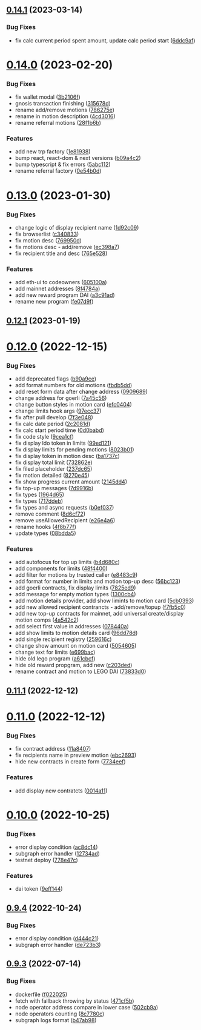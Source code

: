 ## [0.14.1](https://github.com/lidofinance/easy-track-ui/compare/0.14.0...0.14.1) (2023-03-14)


### Bug Fixes

* fix calc current period spent amount, update calc period start ([6ddc9af](https://github.com/lidofinance/easy-track-ui/commit/6ddc9af32897dbe5e75eb50ec2cf789fa9592a1d))



# [0.14.0](https://github.com/lidofinance/easy-track-ui/compare/0.13.0...0.14.0) (2023-02-20)


### Bug Fixes

* fix wallet modal ([3b2106f](https://github.com/lidofinance/easy-track-ui/commit/3b2106f23abb1f5cbad19b3eaab7ad9356312836))
* gnosis transaction finishing ([315678d](https://github.com/lidofinance/easy-track-ui/commit/315678d3c3e2f39f89fe55c531ef0bdbf66d0e3b))
* rename add/remove motions ([786275e](https://github.com/lidofinance/easy-track-ui/commit/786275e9a929993e9be14d5542fe18b8799827f2))
* rename in motion description ([4cd3016](https://github.com/lidofinance/easy-track-ui/commit/4cd30160de2743d0d4e2bef589c6dd5ed12e0753))
* rename referral motions ([28f1b6b](https://github.com/lidofinance/easy-track-ui/commit/28f1b6ba8c4ede921a2e74ab38c1b7d49909d9a9))


### Features

* add new trp factory ([1e81938](https://github.com/lidofinance/easy-track-ui/commit/1e8193816129fabc090ac695e333aed66f682c58))
* bump react, react-dom & next versions ([b09a4c2](https://github.com/lidofinance/easy-track-ui/commit/b09a4c27af6122df061c351b578d589a2abab3e5))
* bump typescript & fix errors ([5abc112](https://github.com/lidofinance/easy-track-ui/commit/5abc112d6bc4a1d1731814533372b210f9bd95e5))
* rename referral factory ([0e54b0d](https://github.com/lidofinance/easy-track-ui/commit/0e54b0dac30aece10b3a2761fe4ca2e7fc0ae9a7))



# [0.13.0](https://github.com/lidofinance/easy-track-ui/compare/0.12.1...0.13.0) (2023-01-30)


### Bug Fixes

* change logic of display recipient name ([1d92c09](https://github.com/lidofinance/easy-track-ui/commit/1d92c09cbc00feac47b1fc9ba8b3400f712b817c))
* fix browserlist ([c340833](https://github.com/lidofinance/easy-track-ui/commit/c340833badd0cc6986105b5d17da0b893100a3d3))
* fix motion desc ([769950d](https://github.com/lidofinance/easy-track-ui/commit/769950decb1ca68ae55c16856c5a79d1d7a97ecc))
* fix motions desc - add/remove ([ec398a7](https://github.com/lidofinance/easy-track-ui/commit/ec398a7049fb543732cad1cc4fd9b99abd4d3de2))
* fix recipient title and desc ([765e528](https://github.com/lidofinance/easy-track-ui/commit/765e52887dd479dd65665beeeed55134795e6508))


### Features

* add eth-ui to codeowners ([605100a](https://github.com/lidofinance/easy-track-ui/commit/605100a23530305cbe7c24f67502f0dcd543ce73))
* add mainnet addresses ([8f4784a](https://github.com/lidofinance/easy-track-ui/commit/8f4784af2b12506d4923163ca836d5b7f03deb94))
* add new reward program DAI ([a3c91ad](https://github.com/lidofinance/easy-track-ui/commit/a3c91ad855a65410f53b70d76357726a2901c35d))
* rename new program ([fe07d9f](https://github.com/lidofinance/easy-track-ui/commit/fe07d9fd488f5d395f0f15627097d91dbd309bd3))



## [0.12.1](https://github.com/lidofinance/easy-track-ui/compare/0.12.0...0.12.1) (2023-01-19)



# [0.12.0](https://github.com/lidofinance/easy-track-ui/compare/0.11.1...0.12.0) (2022-12-15)


### Bug Fixes

* add deprecated flags ([b90a9ce](https://github.com/lidofinance/easy-track-ui/commit/b90a9cefbcbb83e95116a457a35226d48dec7074))
* add format numbers for old motions ([fbdb5dd](https://github.com/lidofinance/easy-track-ui/commit/fbdb5dd8411411381f226f15629a24608bd31578))
* add reset form data after change address ([0909689](https://github.com/lidofinance/easy-track-ui/commit/090968966ea709e5c8e41d4fde276537be79445d))
* change address for goerli ([7a45c56](https://github.com/lidofinance/easy-track-ui/commit/7a45c56651b480385c172587a7d6d6f13dc8e995))
* change button styles in motion card ([efc0404](https://github.com/lidofinance/easy-track-ui/commit/efc0404f0a2f32574b7f8169b7c6b21817a144eb))
* change limits hook args ([97ecc37](https://github.com/lidofinance/easy-track-ui/commit/97ecc37af13a58d06cc4b7ab6fd7c4201b57d6ba))
* fix after pull develop ([7f3e048](https://github.com/lidofinance/easy-track-ui/commit/7f3e048799dc66fa5ad8316de193b08d3854721a))
* fix calc date period ([2c2081d](https://github.com/lidofinance/easy-track-ui/commit/2c2081d5bdc8f31eb50c460b7c4facdac9ccdd99))
* fix calc start period time ([0d0babd](https://github.com/lidofinance/easy-track-ui/commit/0d0babd5de3af2ade4e95e72a61c52426bf605ce))
* fix code style ([9cea1cf](https://github.com/lidofinance/easy-track-ui/commit/9cea1cf03729c858609b59aa24c6acf2ff44ba7e))
* fix display ldo token in limits ([99ed121](https://github.com/lidofinance/easy-track-ui/commit/99ed1218b1873d0646d804ea6f75b053975ae255))
* fix display limits for pending motions ([8023b01](https://github.com/lidofinance/easy-track-ui/commit/8023b012ac33757a1808811671441c077edcf978))
* fix display token in motion desc ([ba1737c](https://github.com/lidofinance/easy-track-ui/commit/ba1737c41f8e98bf799a643a4c12c764de434374))
* fix display total limit ([732862e](https://github.com/lidofinance/easy-track-ui/commit/732862e9124cd5e95f32a1a62c47fc5ad9d27ac5))
* fix filed placeholder ([237dc65](https://github.com/lidofinance/easy-track-ui/commit/237dc653be36c832ef06ef81a27a4243be855c1a))
* fix motion detailed ([8270e45](https://github.com/lidofinance/easy-track-ui/commit/8270e457ea1d4d0dc460205e6b561e58b8f88cb7))
* fix show progress current amount ([2145dd4](https://github.com/lidofinance/easy-track-ui/commit/2145dd4be59bd49f7e9cad927272349757954a60))
* fix top-up messages ([7d9916b](https://github.com/lidofinance/easy-track-ui/commit/7d9916b5e383dbb0ab1580f24d54cfc0107257da))
* fix types ([1964d65](https://github.com/lidofinance/easy-track-ui/commit/1964d657528cfb2e8c1bf0cb7400d31c56b5754e))
* fix types ([717ddeb](https://github.com/lidofinance/easy-track-ui/commit/717ddeb0a66f9140abcb68a2db8e85e0549c4257))
* fix types and async requests ([b0ef037](https://github.com/lidofinance/easy-track-ui/commit/b0ef037a240db9298776c71f7c6e5e12a1ac1fdf))
* remove comment ([8d6cf72](https://github.com/lidofinance/easy-track-ui/commit/8d6cf72a7ceeb8e94e228340675be0f38cfe49fc))
* remove useAllowedRecipient ([e26e4a6](https://github.com/lidofinance/easy-track-ui/commit/e26e4a69c3b8840532a8d862ca63ab049c9faf2a))
* rename hooks ([4f8b77f](https://github.com/lidofinance/easy-track-ui/commit/4f8b77f3fa3c94280b6e70b1e75734f22764162f))
* update types ([08bdda5](https://github.com/lidofinance/easy-track-ui/commit/08bdda5a462055e37f7b9b88923be5aaf25c044a))


### Features

* add autofocus for top up limits ([b4d680c](https://github.com/lidofinance/easy-track-ui/commit/b4d680c98b8cc85334977ad88376c9ed07cf0748))
* add components for limits ([48f4400](https://github.com/lidofinance/easy-track-ui/commit/48f4400347767f6454950740d6faa92f406206ed))
* add filter for motions by trusted caller ([e8483c9](https://github.com/lidofinance/easy-track-ui/commit/e8483c922b355547d240847353697ed05a06f553))
* add format for number in limits and motion top-up desc ([56bc123](https://github.com/lidofinance/easy-track-ui/commit/56bc123ac0233d77863da8d586261e85ea2a1d5b))
* add goerli contracts, fix display limits ([7825ed9](https://github.com/lidofinance/easy-track-ui/commit/7825ed94748decacbb6d3d73c52069a5a980ea04))
* add message for empty motion types ([1300cb4](https://github.com/lidofinance/easy-track-ui/commit/1300cb4b9e25ff576d68b3ab73c405c5a8a6f138))
* add motion details provider, add show limints to motion card ([5cb0393](https://github.com/lidofinance/easy-track-ui/commit/5cb039348c5d92a12d271d07dab2e020ae1f0baa))
* add new allowed recipient contrancts - add/remove/topup ([f7fb5c0](https://github.com/lidofinance/easy-track-ui/commit/f7fb5c09352915e7028b81340e5d493d3a633a56))
* add new top-up contracts for mainnet, add universal create/display motion comps ([4a542c2](https://github.com/lidofinance/easy-track-ui/commit/4a542c2bb1b24e1ee6c84c258779c1f9ed401ebe))
* add select first value in addresses ([078440a](https://github.com/lidofinance/easy-track-ui/commit/078440a8560f4ab88b0bc89750bc5316f4c983d4))
* add show limits to motion details card ([96dd78d](https://github.com/lidofinance/easy-track-ui/commit/96dd78db7cafb5f451b9b0ae197d072aa156d658))
* add single recipient registry ([259616c](https://github.com/lidofinance/easy-track-ui/commit/259616c6474da6f4f600356fefcd4f92cf2d3da0))
* change show amount on motion card ([5054605](https://github.com/lidofinance/easy-track-ui/commit/505460598cfd7cda31c5f730052605eaafa90cbf))
* change text for limits ([e699bac](https://github.com/lidofinance/easy-track-ui/commit/e699bac39941530afddbb7e7248af3796f0b6f9a))
* hide old lego program ([a61cbcf](https://github.com/lidofinance/easy-track-ui/commit/a61cbcf7587a83335708800aeb4aab1054a4a165))
* hide old reward propgram, add new ([c203ded](https://github.com/lidofinance/easy-track-ui/commit/c203ded820902093cff1b9452f83f5499cbf740e))
* rename contract and motion to LEGO DAI ([73833d0](https://github.com/lidofinance/easy-track-ui/commit/73833d076a17bd089144d002079393eb360e572b))



## [0.11.1](https://github.com/lidofinance/easy-track-ui/compare/0.11.0...0.11.1) (2022-12-12)



# [0.11.0](https://github.com/lidofinance/easy-track-ui/compare/0.10.0...0.11.0) (2022-12-12)


### Bug Fixes

* fix contract address ([11a8407](https://github.com/lidofinance/easy-track-ui/commit/11a840794853faad530aaa03b396a52d47b40df9))
* fix recipients name in preview motion ([ebc2693](https://github.com/lidofinance/easy-track-ui/commit/ebc2693f8f2427f6cd566868c176aa1a98e747b8))
* hide new contracts in create form ([7734eef](https://github.com/lidofinance/easy-track-ui/commit/7734eefd5dd1459205ce926ab15e913aeb820206))


### Features

* add display new contratcts ([0014a11](https://github.com/lidofinance/easy-track-ui/commit/0014a11714b0e37d707538644f9c9f5529db2efb))



# [0.10.0](https://github.com/lidofinance/easy-track-ui/compare/0.9.4...0.10.0) (2022-10-25)


### Bug Fixes

* error display condition ([ac8dc14](https://github.com/lidofinance/easy-track-ui/commit/ac8dc1497b3b6e3402b00583a0aa947356679329))
* subgraph error handler ([12734ad](https://github.com/lidofinance/easy-track-ui/commit/12734ad12b74d78aff3764c9e24c30e37a0b9138))
* testnet deploy ([778e47c](https://github.com/lidofinance/easy-track-ui/commit/778e47cf73c3b5af09900afcb1ac4ef529585ae4))


### Features

* dai token ([9eff144](https://github.com/lidofinance/easy-track-ui/commit/9eff1440ce1979386c2bdcf5665487db99f5f1c9))



## [0.9.4](https://github.com/lidofinance/easy-track-ui/compare/0.9.3...0.9.4) (2022-10-24)


### Bug Fixes

* error display condition ([d444c21](https://github.com/lidofinance/easy-track-ui/commit/d444c215a29e22494fad961d69dbe62f8a04af48))
* subgraph error handler ([de723b3](https://github.com/lidofinance/easy-track-ui/commit/de723b35636d83c18167c4c87ec122e29274acba))



## [0.9.3](https://github.com/lidofinance/easy-track-ui/compare/0.9.2...0.9.3) (2022-07-14)


### Bug Fixes

* dockerfile ([f022025](https://github.com/lidofinance/easy-track-ui/commit/f02202572b47dbe9cbc6bd03a97cc694716e9564))
* fetch with fallback throwing by status ([471cf5b](https://github.com/lidofinance/easy-track-ui/commit/471cf5b87c5de20832df7c76b55e8511af4518cb))
* node operator address compare in lower case ([502cb9a](https://github.com/lidofinance/easy-track-ui/commit/502cb9ae2a5322eb0274c3ea03566e7893598e01))
* node operators counting ([8c7780c](https://github.com/lidofinance/easy-track-ui/commit/8c7780c8c2e9a4798946e5b8f5c5dd512d85b4d6))
* subgraph logs format ([b47ab98](https://github.com/lidofinance/easy-track-ui/commit/b47ab980f3cdb7120b82587e689095a96bdf09b0))



